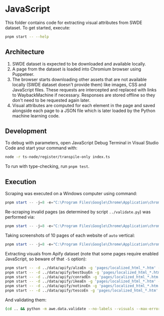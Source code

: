 # JavaScript

This folder contains code for extracting visual attributes from SWDE dataset. To
get started, execute:

```bash
pnpm start -- --help
```

## Architecture

1. SWDE dataset is expected to be downloaded and available locally.
2. A page from the dataset is loaded into Chromium browser using Puppeteer.
3. The browser starts downloading other assets that are not available locally
   (SWDE dataset doesn't provide them) like images, CSS and JavaScript files.
   These requests are intercepted and replaced with links to WaybackMachine if
   necessary. Responses are stored offline so they don't need to be requested
   again later.
4. Visual attributes are computed for each element in the page and saved
   alongside each page to a JSON file which is later loaded by the Python
   machine learning code.

## Development

To debug with parameters, open JavaScript Debug Terminal in Visual Studio Code
and start your command with:

```bash
node -r ts-node/register/transpile-only index.ts
```

To run with type-checking, run `pnpm test`.

## Execution

Scraping was executed on a Windows computer using command:

```ps1
pnpm start -- -j=8 -e="C:\Program Files\Google\Chrome\Application\chrome.exe" -T=1000 -S -x
```

Re-scraping invalid pages (as determined by script `../validate.py`) was
performed via:

```ps1
pnpm start -- -j=8 -e="C:\Program Files\Google\Chrome\Application\chrome.exe" -T=1000 -S --files="..\data\swde\invalid_pages.txt"
```

Taking screenshots of 10 pages of each website of `auto` vertical:

```ps1
pnpm start -- -j=8 -e="C:\Program Files\Google\Chrome\Application\chrome.exe" -RSot -T=1000 -F 10 -g "auto/*/????.htm"
```

Extracting visuals from Apify dataset (note that some pages require enabled
JavaScript, so beware of that `-S` option):

```bash
pnpm start -- -d ../data/apify/alzaEn -g 'pages/localized_html_*.htm' -oH -T=1000 -j=8 -S
pnpm start -- -d ../data/apify/bestbuyEn -g 'pages/localized_html_*.htm' -oH -T=1000 -j=8 -S
pnpm start -- -d ../data/apify/conradEn -g 'pages/localized_html_*.htm' -oH -T=1000 -j=8 -S
pnpm start -- -d ../data/apify/ikeaEn -g 'pages/localized_html_*.htm' -oH -T=1000 -j=8 -S
pnpm start -- -d ../data/apify/notinoEn -g 'pages/localized_html_*.htm' -oH -T=1000 -j=8
pnpm start -- -d ../data/apify/tescoEn -g 'pages/localized_html_*.htm' -oH -T=1000 -j=8 -S
```

And validating them:

```bash
(cd .. && python -m awe.data.validate --no-labels --visuals --max-errors=1 [<website_name>])
```
